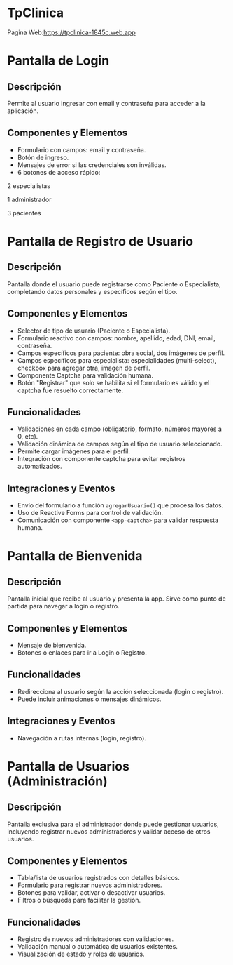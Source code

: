 # TpClinica

Pagina Web:https://tpclinica-1845c.web.app

# Pantalla de Login

## Descripción

Permite al usuario ingresar con email y contraseña para acceder a la aplicación.

## Componentes y Elementos

- Formulario con campos: email y contraseña.
- Botón de ingreso.
- Mensajes de error si las credenciales son inválidas.
- 6 botones de acceso rápido:

2 especialistas

1 administrador

3 pacientes

# Pantalla de Registro de Usuario

## Descripción

Pantalla donde el usuario puede registrarse como Paciente o Especialista, completando datos personales y específicos según el tipo.

## Componentes y Elementos

- Selector de tipo de usuario (Paciente o Especialista).
- Formulario reactivo con campos: nombre, apellido, edad, DNI, email, contraseña.
- Campos específicos para paciente: obra social, dos imágenes de perfil.
- Campos específicos para especialista: especialidades (multi-select), checkbox para agregar otra, imagen de perfil.
- Componente Captcha para validación humana.
- Botón "Registrar" que solo se habilita si el formulario es válido y el captcha fue resuelto correctamente.

## Funcionalidades

- Validaciones en cada campo (obligatorio, formato, números mayores a 0, etc).
- Validación dinámica de campos según el tipo de usuario seleccionado.
- Permite cargar imágenes para el perfil.
- Integración con componente captcha para evitar registros automatizados.

## Integraciones y Eventos

- Envío del formulario a función `agregarUsuario()` que procesa los datos.
- Uso de Reactive Forms para control de validación.
- Comunicación con componente `<app-captcha>` para validar respuesta humana.

# Pantalla de Bienvenida

## Descripción

Pantalla inicial que recibe al usuario y presenta la app. Sirve como punto de partida para navegar a login o registro.

## Componentes y Elementos

- Mensaje de bienvenida.
- Botones o enlaces para ir a Login o Registro.

## Funcionalidades

- Redirecciona al usuario según la acción seleccionada (login o registro).
- Puede incluir animaciones o mensajes dinámicos.

## Integraciones y Eventos

- Navegación a rutas internas (login, registro).

# Pantalla de Usuarios (Administración)

## Descripción

Pantalla exclusiva para el administrador donde puede gestionar usuarios, incluyendo registrar nuevos administradores y validar acceso de otros usuarios.

## Componentes y Elementos

- Tabla/lista de usuarios registrados con detalles básicos.
- Formulario para registrar nuevos administradores.
- Botones para validar, activar o desactivar usuarios.
- Filtros o búsqueda para facilitar la gestión.

## Funcionalidades

- Registro de nuevos administradores con validaciones.
- Validación manual o automática de usuarios existentes.
- Visualización de estado y roles de usuarios.
